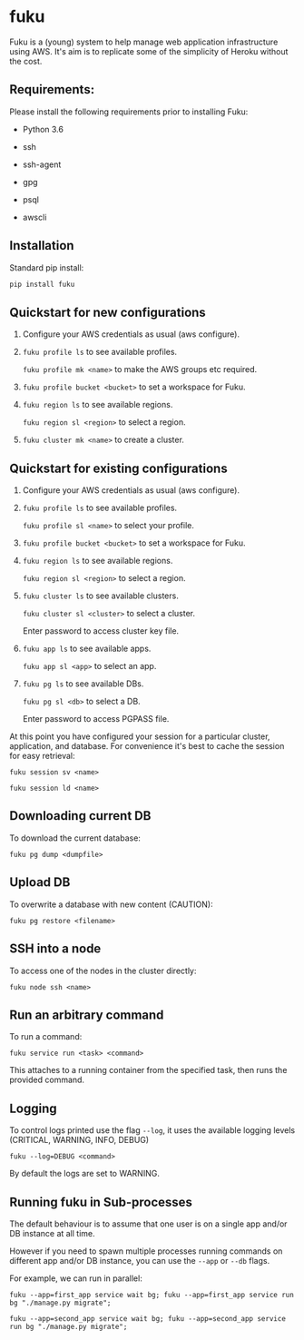 # fuku

Fuku is a (young) system to help manage web application infrastructure
using AWS. It's aim is to replicate some of the simplicity of Heroku without
the cost.


## Requirements:

Please install the following requirements prior to installing Fuku:

 * Python 3.6

 * ssh

 * ssh-agent

 * gpg

 * psql

 * awscli


## Installation

Standard pip install:

```bash
pip install fuku
```


## Quickstart for new configurations

 1. Configure your AWS credentials as usual (aws configure).

 2. `fuku profile ls` to see available profiles.

    `fuku profile mk <name>` to make the AWS groups etc required.

 3. `fuku profile bucket <bucket>` to set a workspace for Fuku.

 4. `fuku region ls` to see available regions.

    `fuku region sl <region>` to select a region.

 5. `fuku cluster mk <name>` to create a cluster.


## Quickstart for existing configurations

 1. Configure your AWS credentials as usual (aws configure).

 2. `fuku profile ls` to see available profiles.

    `fuku profile sl <name>` to select your profile.

 3. `fuku profile bucket <bucket>` to set a workspace for Fuku.

 4. `fuku region ls` to see available regions.

    `fuku region sl <region>` to select a region.

 5. `fuku cluster ls` to see available clusters.

    `fuku cluster sl <cluster>` to select a cluster.

    Enter password to access cluster key file.

 6. `fuku app ls` to see available apps.

    `fuku app sl <app>` to select an app.

 7. `fuku pg ls` to see available DBs.

    `fuku pg sl <db>` to select a DB.

    Enter password to access PGPASS file.

At this point you have configured your session for a particular cluster, application,
and database. For convenience it's best to cache the session for easy retrieval:

 `fuku session sv <name>`

 `fuku session ld <name>`


## Downloading current DB

To download the current database:

 `fuku pg dump <dumpfile>`


## Upload DB

To overwrite a database with new content (CAUTION):

 `fuku pg restore <filename>`


## SSH into a node

To access one of the nodes in the cluster directly:

 `fuku node ssh <name>`


## Run an arbitrary command

To run a command:

 `fuku service run <task> <command>`

This attaches to a running container from the specified task, then
runs the provided command.


## Logging

To control logs printed use the flag `--log`, it uses the available logging levels (CRITICAL, WARNING, INFO, DEBUG)

 `fuku --log=DEBUG <command>`

By default the logs are set to WARNING.


## Running fuku in Sub-processes

The default behaviour is to assume that one user is on a single app and/or DB instance at all time.

However if you need to spawn multiple processes running commands on different app and/or DB instance,
you can use the `--app` or `--db` flags.

For example, we can run in parallel:

  `fuku --app=first_app service wait bg; fuku --app=first_app service run bg "./manage.py migrate";`

  `fuku --app=second_app service wait bg; fuku --app=second_app service run bg "./manage.py migrate";`
